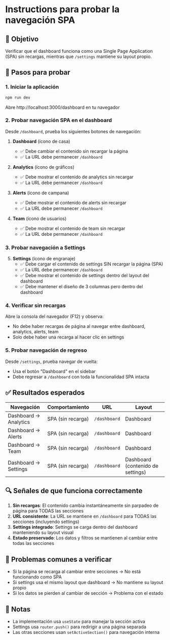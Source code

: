 # Instructions para probar la navegación SPA

## 🎯 Objetivo
Verificar que el dashboard funciona como una Single Page Application (SPA) sin recargas, mientras que `/settings` mantiene su layout propio.

## 🧪 Pasos para probar

### 1. Iniciar la aplicación
```bash
npm run dev
```
Abre http://localhost:3000/dashboard en tu navegador

### 2. Probar navegación SPA en el dashboard
Desde `/dashboard`, prueba los siguientes botones de navegación:

1. **Dashboard** (ícono de casa)
   - ✅ Debe cambiar el contenido sin recargar la página
   - ✅ La URL debe permanecer `/dashboard`

2. **Analytics** (ícono de gráficos)
   - ✅ Debe mostrar el contenido de analytics sin recargar
   - ✅ La URL debe permanecer `/dashboard`

3. **Alerts** (ícono de campana)
   - ✅ Debe mostrar el contenido de alerts sin recargar
   - ✅ La URL debe permanecer `/dashboard`

4. **Team** (ícono de usuarios)
   - ✅ Debe mostrar el contenido de team sin recargar
   - ✅ La URL debe permanecer `/dashboard`

### 3. Probar navegación a Settings
5. **Settings** (ícono de engranaje)
   - ✅ Debe cargar el contenido de settings SIN recargar la página (SPA)
   - ✅ La URL debe permanecer `/dashboard`
   - ✅ Debe mostrar el contenido de settings dentro del layout del dashboard
   - ✅ Debe mantener el diseño de 3 columnas pero dentro del dashboard

### 4. Verificar sin recargas
Abre la consola del navegador (F12) y observa:
- No debe haber recargas de página al navegar entre dashboard, analytics, alerts, team
- Solo debe haber una recarga al hacer clic en settings

### 5. Probar navegación de regreso
Desde `/settings`, prueba navegar de vuelta:
- Usa el botón "Dashboard" en el sidebar
- Debe regresar a `/dashboard` con toda la funcionalidad SPA intacta

## ✅ Resultados esperados

| Navegación | Comportamiento | URL | Layout |
|------------|----------------|-----|--------|
| Dashboard → Analytics | SPA (sin recarga) | `/dashboard` | Dashboard |
| Dashboard → Alerts | SPA (sin recarga) | `/dashboard` | Dashboard |
| Dashboard → Team | SPA (sin recarga) | `/dashboard` | Dashboard |
| Dashboard → Settings | SPA (sin recarga) | `/dashboard` | Dashboard (contenido de settings) |

## 🔍 Señales de que funciona correctamente

1. **Sin recargas**: El contenido cambia instantáneamente sin parpadeo de página para TODAS las secciones
2. **URL consistente**: La URL se mantiene en `/dashboard` para TODAS las secciones (incluyendo settings)
3. **Settings integrado**: Settings se carga dentro del dashboard manteniendo su layout visual
4. **Estado preservado**: Los datos y filtros se mantienen al cambiar entre todas las secciones

## 🐛 Problemas comunes a verificar

- Si la página se recarga al cambiar entre secciones → No está funcionando como SPA
- Si settings usa el mismo layout que dashboard → No mantiene su layout propio
- Si los datos se pierden al cambiar de sección → Problema con el estado

## 📝 Notas
- La implementación usa `useState` para manejar la sección activa
- Settings usa `router.push()` para redirigir a una página separada
- Las otras secciones usan `setActiveSection()` para navegación interna